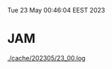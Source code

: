 Tue 23 May 00:46:04 EEST 2023
# JAM
<a href='./cache/202305/23_00.log'>./cache/202305/23_00.log</a>
